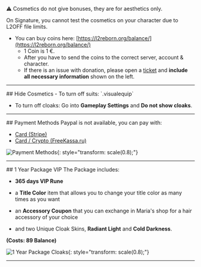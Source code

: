:warning: Cosmetics do not give bonuses, they are for aesthetics only.

On Signature, you cannot test the cosmetics on your character due to L2OFF file limits.

- You can buy coins here: [https://l2reborn.org/balance/](https://l2reborn.org/balance/)
    - 1 Coin is 1 €.
  - After you have to send the coins to the correct server, account & character.
  - If there is an issue with donation, please open a [ticket](https://l2reborn.org/support/) and **include all necessary information** shown on the left.
<hr>
## Hide Cosmetics
- To turn off suits: `.visualequip`

- To turn off cloaks: Go into **Gameplay Settings** and **Do not show cloaks**.
<hr>
## Payment Methods
Paypal is not available, you can pay with:

- [Card (Stripe)](https://stripe.com/)
- [Card / Crypto (FreeKassa.ru)](https://freekassa.ru/)

![Payment Methods](https://i.postimg.cc/DfQ2BPVt/payment-methods.png){: style="transform: scale(0.8);"}
<hr>
## 1 Year Package VIP
The Package includes:

- **365 days VIP Rune**

- a **Title Color** item that allows you to change your title color as many times as you want

- an **Accessory Coupon** that you can exchange in Maria's shop for a hair accessory of your choice

- and two Unique Cloak Skins, **Radiant Light** and **Cold Darkness**.

**(Costs: 89 Balance)**

![1 Year Package Cloaks](https://i.postimg.cc/jj88s9JG/ZX9IOLx.png){: style="transform: scale(0.8);"}
<hr>